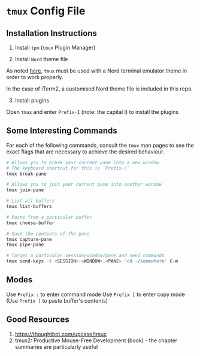 # `tmux` Config File

## Installation Instructions

1. Install `tpm` (`tmux` Plugin Manager)

2. Install `Nord` theme file

As noted [here](https://www.nordtheme.com/docs/ports/tmux/installation), `tmux`
must be used with a Nord terminal emulator theme in order to work properly.

In the case of iTerm2, a customised Nord theme file is included in this repo.

3. Install plugins

Open `tmux` and enter `Prefix-I` (note: the capital I) to install the plugins

## Some Interesting Commands

For each of the following commands, consult the `tmux` man pages to see
the exact flags that are necessary to achieve the desired behaviour.

```bash
# Allows you to break your current pane into a new window
# The keyboard shortcut for this is `Prefix-!`
tmux break-pane

# Allows you to join your current pane into another window
tmux join-pane

# List all buffers
tmux list-buffers

# Paste from a particular buffer
tmux choose-buffer

# Save the contents of the pane
tmux capture-pane
tmux pipe-pane

# Target a particular session/window/pane and send commands
tmux send-keys -t <SESSION>:<WINDOW>.<PANE> 'cd ~/somewhere' C-m
```

## Modes

Use `Prefix :` to enter command mode
Use `Prefix [` to enter copy mode (Use `Prefix ]` to paste buffer's contents)


## Good Resources

1. https://thoughtbot.com/upcase/tmux
2. tmux2: Productive Mouse-Free Development (book) - the chapter summaries are particularly useful

